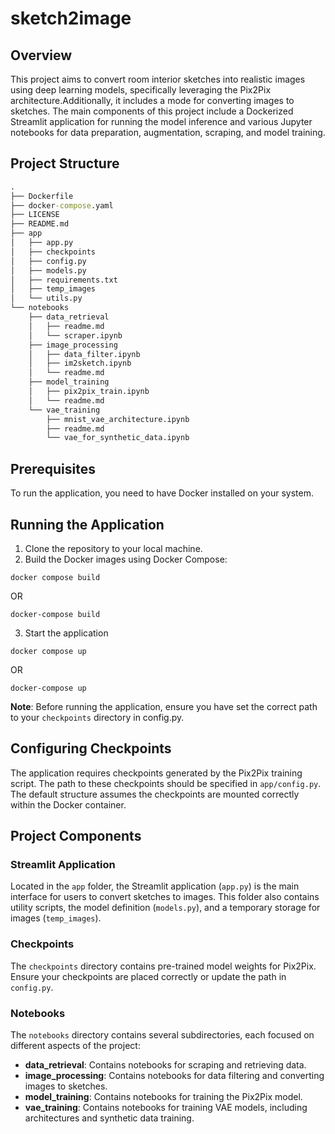 # sketch2image

## Overview

This project aims to convert room interior sketches into realistic images using deep learning models, specifically leveraging the Pix2Pix architecture.Additionally, it includes a mode for converting images to sketches.  The main components of this project include a Dockerized Streamlit application for running the model inference and various Jupyter notebooks for data preparation, augmentation, scraping, and model training.

## Project Structure

```cmd
.
├── Dockerfile
├── docker-compose.yaml
├── LICENSE
├── README.md
├── app
│   ├── app.py
│   ├── checkpoints
│   ├── config.py
│   ├── models.py
│   ├── requirements.txt
│   ├── temp_images
│   └── utils.py
└── notebooks
    ├── data_retrieval
    │   ├── readme.md
    │   └── scraper.ipynb
    ├── image_processing
    │   ├── data_filter.ipynb
    │   ├── im2sketch.ipynb
    │   └── readme.md
    ├── model_training
    │   ├── pix2pix_train.ipynb
    │   └── readme.md
    └── vae_training
        ├── mnist_vae_architecture.ipynb
        ├── readme.md
        └── vae_for_synthetic_data.ipynb
```

## Prerequisites
To run the application, you need to have Docker installed on your system.

## Running the Application

1. Clone the repository to your local machine.
2. Build the Docker images using Docker Compose:
```
docker compose build 
```
OR 

```
docker-compose build 
```

3. Start the application
```
docker compose up
```
OR
```
docker-compose up
```
**Note**: Before running the application, ensure you have set the correct path to your `checkpoints` directory in config.py.

## Configuring Checkpoints
The application requires checkpoints generated by the Pix2Pix training script. The path to these checkpoints should be specified in `app/config.py`. The default structure assumes the checkpoints are mounted correctly within the Docker container.

## Project Components

### Streamlit Application
Located in the `app` folder, the Streamlit application (`app.py`) is the main interface for users to convert sketches to images. This folder also contains utility scripts, the model definition (`models.py`), and a temporary storage for images (`temp_images`).

### Checkpoints

The `checkpoints` directory contains pre-trained model weights for Pix2Pix. Ensure your checkpoints are placed correctly or update the path in `config.py`.

### Notebooks
The `notebooks` directory contains several subdirectories, each focused on different aspects of the project:

- **data_retrieval**: Contains notebooks for scraping and retrieving data.
- **image_processing**: Contains notebooks for data filtering and converting images to sketches.
- **model_training**: Contains notebooks for training the Pix2Pix model.
- **vae_training**: Contains notebooks for training VAE models, including architectures and synthetic data training.